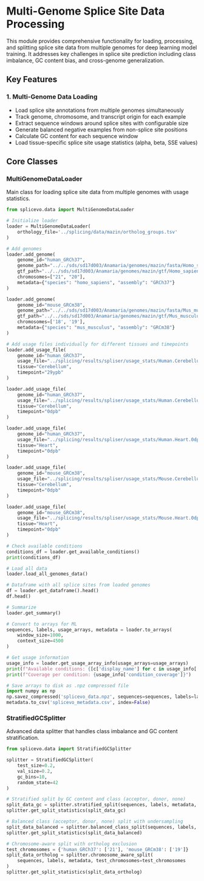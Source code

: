 # Multi-Genome Splice Site Data Processing

This module provides comprehensive functionality for loading, processing, and splitting splice site data from multiple genomes for deep learning model training. It addresses key challenges in splice site prediction including class imbalance, GC content bias, and cross-genome generalization.

## Key Features

### 1. Multi-Genome Data Loading
- Load splice site annotations from multiple genomes simultaneously
- Track genome, chromosome, and transcript origin for each example
- Extract sequence windows around splice sites with configurable size
- Generate balanced negative examples from non-splice site positions
- Calculate GC content for each sequence window
- Load tissue-specific splice site usage statistics (alpha, beta, SSE values)

## Core Classes

### MultiGenomeDataLoader
Main class for loading splice site data from multiple genomes with usage statistics.

```python
from splicevo.data import MultiGenomeDataLoader

# Initialize loader
loader = MultiGenomeDataLoader(
    orthology_file='../splicing/data/mazin/ortholog_groups.tsv'
)

# Add genomes
loader.add_genome(
    genome_id="human_GRCh37",
    genome_path="../../sds/sd17d003/Anamaria/genomes/mazin/fasta/Homo_sapiens.fa.gz", 
    gtf_path="../../sds/sd17d003/Anamaria/genomes/mazin/gtf/Homo_sapiens.gtf.gz",
    chromosomes=["21", "20"],
    metadata={"species": "homo_sapiens", "assembly": "GRCh37"}
)

loader.add_genome(
    genome_id="mouse_GRCm38",
    genome_path="../../sds/sd17d003/Anamaria/genomes/mazin/fasta/Mus_musculus.fa.gz",
    gtf_path="../../sds/sd17d003/Anamaria/genomes/mazin/gtf/Mus_musculus.gtf.gz",
    chromosomes=['18', '19'],
    metadata={"species": "mus_musculus", "assembly": "GRCm38"}
)

# Add usage files individually for different tissues and timepoints
loader.add_usage_file(
    genome_id="human_GRCh37", 
    usage_file="../splicing/results/spliser/usage_stats/Human.Cerebellum.29ypb.combined.nochr.tsv",
    tissue="Cerebellum",
    timepoint="29ypb"
)

loader.add_usage_file(
    genome_id="human_GRCh37",
    usage_file="../splicing/results/spliser/usage_stats/Human.Cerebellum.0dpb.combined.nochr.tsv",
    tissue="Cerebellum",
    timepoint="0dpb"
)

loader.add_usage_file(
    genome_id="human_GRCh37",
    usage_file="../splicing/results/spliser/usage_stats/Human.Heart.0dpb.combined.nochr.tsv", 
    tissue="Heart",
    timepoint="0dpb"
)

loader.add_usage_file(
    genome_id="mouse_GRCm38",
    usage_file="../splicing/results/spliser/usage_stats/Mouse.Cerebellum.0dpb.combined.nochr.tsv", 
    tissue="Cerebellum",
    timepoint="0dpb"
)

loader.add_usage_file(
    genome_id="mouse_GRCm38",
    usage_file="../splicing/results/spliser/usage_stats/Mouse.Heart.0dpb.combined.nochr.tsv", 
    tissue="Heart",
    timepoint="0dpb"
)

# Check available conditions
conditions_df = loader.get_available_conditions()
print(conditions_df)

# Load all data
loader.load_all_genomes_data()

# Dataframe with all splice sites from loaded genomes
df = loader.get_dataframe().head()
df.head()

# Summarize
loader.get_summary()

# Convert to arrays for ML
sequences, labels, usage_arrays, metadata = loader.to_arrays(
    window_size=1000,
    context_size=4500
)

# Get usage information
usage_info = loader.get_usage_array_info(usage_arrays=usage_arrays)
print(f"Available conditions: {[c['display_name'] for c in usage_info['conditions']]}")
print(f"Coverage per condition: {usage_info['condition_coverage']}")

# Save arrays to disk as .npz compressed file
import numpy as np
np.savez_compressed('splicevo_data.npz', sequences=sequences, labels=labels, usage_arrays=usage_arrays)
metadata.to_csv('splicevo_metadata.csv', index=False)


```

### StratifiedGCSplitter
Advanced data splitter that handles class imbalance and GC content stratification.

```python
from splicevo.data import StratifiedGCSplitter

splitter = StratifiedGCSplitter(
    test_size=0.2,
    val_size=0.2, 
    gc_bins=10,
    random_state=42
)

# Stratified split by GC content and class (acceptor, donor, none)
split_data_gc = splitter.stratified_split(sequences, labels, metadata, stratify_by='gc_class')
splitter.get_split_statistics(split_data_gc)

# Balanced class (acceptor, donor, none) split with undersampling
split_data_balanced = splitter.balanced_class_split(sequences, labels, metadata, balance_method='undersample', stratify_by='gc_class')
splitter.get_split_statistics(split_data_balanced)

# Chromosome-aware split with ortholog exclusion
test_chromosomes = {'human_GRCh37': ['21'], 'mouse_GRCm38': ['19']}
split_data_ortholog = splitter.chromosome_aware_split(
    sequences, labels, metadata, test_chromosomes=test_chromosomes
)
splitter.get_split_statistics(split_data_ortholog)
```
